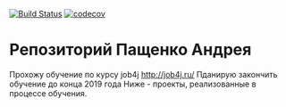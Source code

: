 [![Build Status](https://travis-ci.org/Andreip760/job4j.svg?branch=master)](https://travis-ci.org/Andreip760/job4j)
[![codecov](https://codecov.io/gh/Andreip760/job4j/branch/master/graph/badge.svg)](https://codecov.io/gh/Andreip760/job4j)
# Репозиторий Пащенко Андрея
Прохожу обучение по курсу job4j http://job4j.ru/ Пданирую закончить обучение до конца 2019 года
Ниже - проекты, реализованные в процессе обучения.
